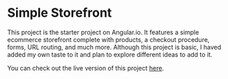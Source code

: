 # Simple Storefront

This project is the starter project on Angular.io. It features a simple ecommerce storefront complete with products, a checkout procedure, forms, URL routing, and much more. Although this project is basic, I haved added my own taste to it and plan to explore different ideas to add to it.

You can check out the live version of this project <a href="https://simple-storefront.web.app/">here</a>.